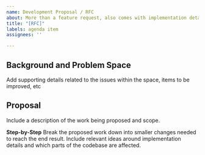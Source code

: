 ```yaml
---
name: Development Proposal / RFC
about: More than a feature request, also comes with implementation details and considerations
title: "[RFC]"
labels: agenda item
assignees: ''

---
```


## Background and Problem Space
Add supporting details related to the issues within the space, items to be improved, etc

## Proposal
Include a description of the work being proposed and scope.

**Step-by-Step**
Break the proposed work down into smaller changes needed to reach the end result. Include relevant ideas around implementation details and which parts of the codebase are affected.
